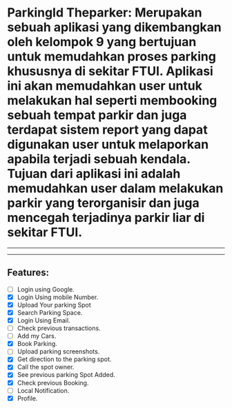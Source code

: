 # ParkingId Theparker: Merupakan sebuah aplikasi yang dikembangkan oleh kelompok 9 yang bertujuan untuk memudahkan proses parking khususnya di sekitar FTUI. Aplikasi ini akan memudahkan user untuk melakukan hal seperti membooking sebuah tempat parkir dan juga terdapat sistem report yang dapat digunakan user untuk melaporkan apabila terjadi sebuah kendala. Tujuan dari aplikasi ini adalah memudahkan user dalam melakukan parkir yang terorganisir dan juga mencegah terjadinya parkir liar di sekitar FTUI.

---
---

## Features:

- [ ] Login using Google.
- [X] Login Using mobile Number.
- [x] Upload Your parking Spot
- [x] Search Parking Space.
- [x] Login Using Email.
- [ ] Check previous transactions.
- [ ] Add my Cars.
- [x] Book Parking.
- [ ] Upload parking screenshots.
- [x] Get direction to the parking spot.
- [x] Call the spot owner.
- [x] See previous parking Spot Added.
- [x] Check previous Booking.
- [ ] Local Notification.
- [X] Profile.